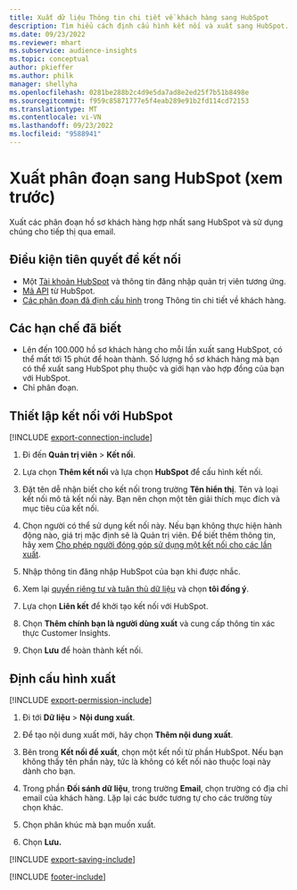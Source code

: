 ```yaml
---
title: Xuất dữ liệu Thông tin chi tiết về khách hàng sang HubSpot
description: Tìm hiểu cách định cấu hình kết nối và xuất sang HubSpot.
ms.date: 09/23/2022
ms.reviewer: mhart
ms.subservice: audience-insights
ms.topic: conceptual
author: pkieffer
ms.author: philk
manager: shellyha
ms.openlocfilehash: 0281be288b2c4d9e5da7ad8e2ed25f7b51b8498e
ms.sourcegitcommit: f959c85871777e5f4eab289e91b2fd114cd72153
ms.translationtype: MT
ms.contentlocale: vi-VN
ms.lasthandoff: 09/23/2022
ms.locfileid: "9588941"
---
```

# <a name="export-segments-to-hubspot-preview"></a>Xuất phân đoạn sang HubSpot (xem trước)

Xuất các phân đoạn hồ sơ khách hàng hợp nhất sang HubSpot và sử dụng chúng cho tiếp thị qua email.

## <a name="prerequisites-for-a-connection"></a>Điều kiện tiên quyết để kết nối

- Một [Tài khoản HubSpot](https://www.hubspot.com/) và thông tin đăng nhập quản trị viên tương ứng.
- [Mã API](https://knowledge.hubspot.com/Integrations/How-do-I-get-my-HubSpot-API-key) từ HubSpot.
- [Các phân đoạn đã định cấu hình](segments.md) trong Thông tin chi tiết về khách hàng.

## <a name="known-limitations"></a>Các hạn chế đã biết

- Lên đến 100.000 hồ sơ khách hàng cho mỗi lần xuất sang HubSpot, có thể mất tới 15 phút để hoàn thành. Số lượng hồ sơ khách hàng mà bạn có thể xuất sang HubSpot phụ thuộc và giới hạn vào hợp đồng của bạn với HubSpot.
- Chỉ phân đoạn.

## <a name="set-up-connection-to-hubspot"></a>Thiết lập kết nối với HubSpot

[!INCLUDE [export-connection-include](includes/export-connection-admn.md)]

1. Đi đến **Quản trị viên** > **Kết nối**.

1. Lựa chọn **Thêm kết nối** và lựa chọn **HubSpot** để cấu hình kết nối.

1. Đặt tên dễ nhận biết cho kết nối trong trường **Tên hiển thị**. Tên và loại kết nối mô tả kết nối này. Bạn nên chọn một tên giải thích mục đích và mục tiêu của kết nối.

1. Chọn người có thể sử dụng kết nối này. Nếu bạn không thực hiện hành động nào, giá trị mặc định sẽ là Quản trị viên. Để biết thêm thông tin, hãy xem [Cho phép người đóng góp sử dụng một kết nối cho các lần xuất](connections.md#allow-contributors-to-use-a-connection-for-exports).

1. Nhập thông tin đăng nhập HubSpot của bạn khi được nhắc.

1. Xem lại [quyền riêng tư và tuân thủ dữ liệu](connections.md#data-privacy-and-compliance) và chọn **tôi đồng ý**.

1. Lựa chọn **Liên kết** để khởi tạo kết nối với HubSpot.

1. Chọn **Thêm chính bạn là người dùng xuất** và cung cấp thông tin xác thực Customer Insights.

1. Chọn **Lưu** để hoàn thành kết nối.

## <a name="configure-an-export"></a>Định cấu hình xuất

[!INCLUDE [export-permission-include](includes/export-permission.md)]

1. Đi tới **Dữ liệu** > **Nội dung xuất**.

1. Để tạo nội dung xuất mới, hãy chọn **Thêm nội dung xuất**.

1. Bên trong **Kết nối để xuất**, chọn một kết nối từ phần HubSpot. Nếu bạn không thấy tên phần này, tức là không có kết nối nào thuộc loại này dành cho bạn.

1. Trong phần **Đối sánh dữ liệu**, trong trường **Email**, chọn trường có địa chỉ email của khách hàng. Lặp lại các bước tương tự cho các trường tùy chọn khác.

1. Chọn phân khúc mà bạn muốn xuất.

1. Chọn **Lưu.**

[!INCLUDE [export-saving-include](includes/export-saving.md)]

[!INCLUDE [footer-include](includes/footer-banner.md)]
